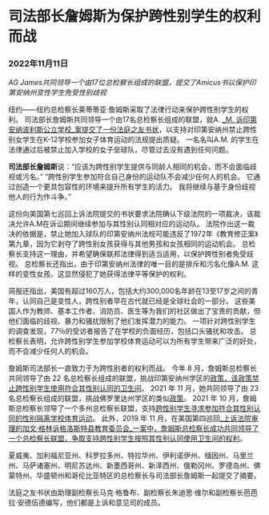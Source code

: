 # 司法部长詹姆斯为保护跨性别学生的权利而战

### 2022年11月11日

_AG James共同领导一个由17位总检察长组成的联盟，提交了Amicus书以保护印第安纳州变性学生免受性别歧视_

纽约——纽约总检察长莱蒂蒂亚·詹姆斯采取了法律行动来保护跨性别学生的权利。 司法部长詹姆斯共同领导一个由17名总检察长组成的联盟，就A. [_M. 诉印第安纳波利斯公立学校_案提交了一份法庭之友书状](https://zh.ag.ny.gov/sites/default/files/22-2332_a.m._v._indianapolis_pub._schs._br._for_states_ny_et_al._as_amici_curiae_in_supp._of_appellee.pdf)，以支持对印第安纳州禁止跨性别女学生在K-12学校参加女子体育运动的法规提出质疑。 一名名叫A.M. 的学生在法律通过后被禁止加入学校的女子垒球队，尽管过去没有遇到任何问题。 

**司法部长詹姆斯**说：“应该为跨性别学生提供与同龄人相同的机会，而不会面临歧视或污名。” “跨性别学生参加符合自己身份的运动队不会减少任何人的机会。 它通过创造一个更具包容性的环境来提升所有学生的活力。 我将继续与基于身份歧视他人的行为作斗争。” 

这份向美国第七巡回上诉法院提交的书状要求法院确认下级法院的一项裁决，该裁决允许A.M在诉讼期间继续参加与其性别认同相对应的运动队。 法院作出这一裁决的依据是，禁止她加入球队的印第安纳州法规可能违反了1972年《教育修正案》第九章，因为它剥夺了跨性别女孩获得与其他男孩和女孩相同的运动机会。 总检察长支持这一理由，并希望确保联邦法律得到适当适用，以保护跨性别者免受歧视。 总检察长还指出，由于印第安纳州法律的唯一目的是排斥和污名化像A.M. 这样的变性女孩，这显然侵犯了她获得法律平等保护的权利。

简报还指出，美国有超过160万人，包括大约300,000名年龄在13至17岁之间的青年，认同自己是变性人，跨性别者早在古代就已经是全球社会的一部分。 这些美国人作为教师、基本工作者、消防员、医生等为我们的社区做出了宝贵的贡献，但他们面临的歧视、暴力和骚扰限制了他们发挥潜力的能力。 一项针对跨性别学生的调查发现，77％的受访者报告了在学校的负面经历，包括口头骚扰和攻击。 总检察长表明，允许跨性别学生参加学校体育运动可以为所有学生带来广泛的好处，而不会减少任何人的机会。 

詹姆斯司法部长一直致力于为跨性别者的权利而战。 今年 8 月，詹姆斯总检察长共同领导了由 22 名总检察长组成的联盟，挑战印第安纳州学区的[政策，该政策禁止跨性别学生使用符合其性别认同的卫生间](https://zh.ag.ny.gov/press-release/2022/attorney-general-james-fights-protect-transgender-students-rights)。 2021 年 11 月，她共同领导了由 23 名总检察长组成的联盟，挑战佛罗里达州学区的类似[政策](https://zh.ag.ny.gov/press-release/2021/attorney-general-james-fights-discrimination-against-transgender-students-schools)。 2021 年 10 月，詹姆斯总检察长领导了一个多州总检察长联盟，支持[跨性别学生寻求参加符合其性别认同的性别隔离学校体育运动](https://zh.ag.ny.gov/press-release/2021/attorney-general-james-fights-protect-transgender-students-rights)。 此外，2019 年 11 月，在美国第四巡回[_上诉法院审理的加文·格林诉格洛斯特县教育委员会_一案中，詹姆斯总检察长成功共同领导了一个总检察长联盟，争取支持跨性别学生按照其性别认同使用卫生间的权利](https://zh.ag.ny.gov/press-release/2019/attorney-general-james-fights-transgender-discrimination)。 

夏威夷、加利福尼亚州、科罗拉多州、特拉华州、伊利诺伊州、缅因州、马里兰州、马萨诸塞州、明尼苏达州、新墨西哥州、新泽西州、俄勒冈州、罗德岛州、佛蒙特州、华盛顿州和哥伦比亚特区的总检察长与司法部长詹姆斯一起提交了摘要。

法庭之友书状由助理副检察长马克·格鲁布、副检察长朱迪思·维尔和副检察长芭芭拉·安德伍德编写，他们都是上诉和意见司的成员。
<!-- tcd_original_link https://zh.ag.ny.gov/press-release/2022/attorney-general-james-fights-protect-transgender-students-rights-0 -->
